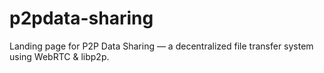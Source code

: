# p2pdata-sharing
Landing page for P2P Data Sharing — a decentralized file transfer system using WebRTC &amp; libp2p.
